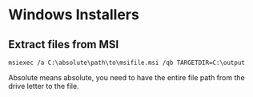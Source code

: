 # Windows Installers


## Extract files from MSI
`msiexec /a C:\absolute\path\to\msifile.msi /qb TARGETDIR=C:\output`

Absolute means absolute, you need to have the entire file path from the drive letter to the file.

